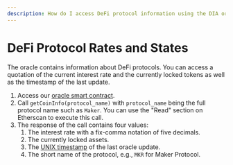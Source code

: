 ```yaml
---
description: How do I access DeFi protocol information using the DIA oracle system?
---
```


# DeFi Protocol Rates and States

The oracle contains information about DeFi protocols. You can access a quotation of the current interest rate and the currently locked tokens as well as the timestamp of the last update.

1.  Access our [oracle smart contract](https://etherscan.io/address/0xD47FDf51D61c100C447E2D4747c7126F19fa23Ef).
2. Call `getCoinInfo(protocol_name)` with `protocol_name` being the full protocol name such as `Maker`. You can use the "Read" section on Etherscan to execute this call.
3. The response of the call contains four values:
   1. The interest rate with a fix-comma notation of five decimals.
   2. The currently locked assets.
   3. The [UNIX timestamp](https://www.unixtimestamp.com/) of the last oracle update.
   4. The short name of the protocol, e.g., `MKR` for Maker Protocol.

